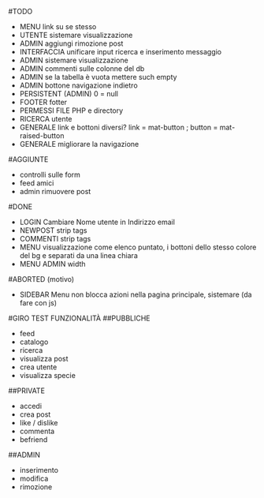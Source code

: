 #TODO
- MENU link su se stesso
- UTENTE sistemare visualizzazione
- ADMIN aggiungi rimozione post
- INTERFACCIA unificare input ricerca e inserimento messaggio
- ADMIN sistemare visualizzazione
- ADMIN commenti sulle colonne del db
- ADMIN se la tabella è vuota mettere such empty
- ADMIN bottone navigazione indietro
- PERSISTENT (ADMIN) 0 = null
- FOOTER fotter
- PERMESSI FILE PHP e directory
- RICERCA utente
- GENERALE link e bottoni diversi? link = mat-button ; button = mat-raised-button
- GENERALE migliorare la navigazione

#AGGIUNTE
- controlli sulle form
- feed amici
- admin rimuovere post

#DONE
- LOGIN Cambiare Nome utente in Indirizzo email
- NEWPOST strip tags
- COMMENTI strip tags
- MENU visualizzazione come elenco puntato, i bottoni dello stesso colore del bg e separati da una linea chiara
- MENU ADMIN width

#ABORTED (motivo)
- SIDEBAR Menu non blocca azioni nella pagina principale, sistemare (da fare con js)

#GIRO TEST FUNZIONALITÀ
##PUBBLICHE
- feed
- catalogo
- ricerca
- visualizza post
- crea utente
- visualizza specie

##PRIVATE
- accedi
- crea post
- like / dislike
- commenta
- befriend

##ADMIN
- inserimento
- modifica
- rimozione